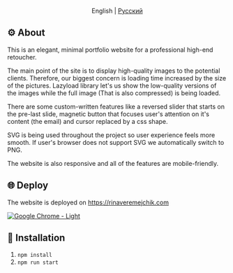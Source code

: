 <p align="center">
  <span>English</span> |
  <a href="https://github.com/herehavetheseflowers/rinaveremejchik.com/blob/main/README.ru.md">Русский</a>
</p>

## ⚙️ About
This is an elegant, minimal portfolio website for a professional high-end retoucher.

The main point of the site is to display high-quality images to the potential clients. Therefore, our biggest concern is loading time increased by the size of the pictures.  Lazyload library let's us show the low-quality versions of the images while the full image (That is also compressed) is being loaded.

There are some custom-written features like a reversed slider that starts on the pre-last slide, magnetic button that focuses user's attention on it's content (the email) and cursor replaced by a css shape.

SVG is being used throughout the project so user experience feels more smooth. If user's browser does not support SVG we automatically switch to PNG.

The website is also responsive and all of the features are mobile-friendly.

## 🌐 Deploy

The website is deployed on https://rinaveremejchik.com

<a href="https://rinaveremejchik.com/" target="_blank" rel="noopener noreferrer">

![Google Chrome - Light](https://user-images.githubusercontent.com/106176669/198884542-0bf5206a-116b-4786-9d7e-ca54a26a3d1d.png)

</a>

## 📜 Installation
 1. `npm install`
 2. `npm run start`
